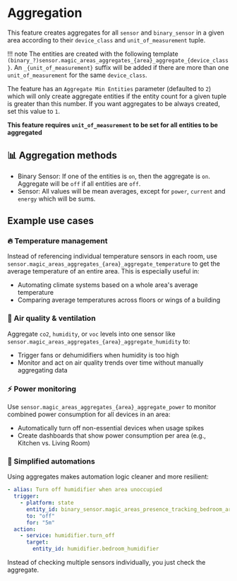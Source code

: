 # Aggregation

This feature creates aggregates for all `sensor` and `binary_sensor` in a given area according to their `device_class` and `unit_of_measurement` tuple.

!!! note
    The entities are created with the following template `(binary_?)sensor.magic_areas_aggregates_{area}_aggregate_{device_class}`. An `_{unit_of_measurement}` suffix will be added if there are more than one `unit_of_measurement` for the same `device_class`.

The feature has an `Aggregate Min Entities` parameter (defaulted to `2`) which will only create aggregate entities if the entity count for a given tuple is greater than this number. If you want aggregates to be always created, set this value to `1`.

**This feature requires `unit_of_measurement` to be set for all entities to be aggregated**

## 📊 Aggregation methods

* Binary Sensor: If one of the entities is `on`, then the aggregate is `on`. Aggregate will be `off` if all entities are `off`.
* Sensor: All values will be mean averages, except for `power`, `current` and `energy` which will be sums.

## Example use cases

### 🔥 Temperature management

Instead of referencing individual temperature sensors in each room, use `sensor.magic_areas_aggregates_{area}_aggregate_temperature` to get the average temperature of an entire area. This is especially useful in:

* Automating climate systems based on a whole area's average temperature
* Comparing average temperatures across floors or wings of a building

### 💨 Air quality & ventilation

Aggregate `co2`, `humidity`, or `voc` levels into one sensor like `sensor.magic_areas_aggregates_{area}_aggregate_humidity` to:

* Trigger fans or dehumidifiers when humidity is too high
* Monitor and act on air quality trends over time without manually aggregating data

### ⚡ Power monitoring

Use `sensor.magic_areas_aggregates_{area}_aggregate_power` to monitor combined power consumption for all devices in an area:

* Automatically turn off non-essential devices when usage spikes
* Create dashboards that show power consumption per area (e.g., Kitchen vs. Living Room)

### 🧠 Simplified automations

Using aggregates makes automation logic cleaner and more resilient:

```yaml
- alias: Turn off humidifier when area unoccupied
  trigger:
    - platform: state
      entity_id: binary_sensor.magic_areas_presence_tracking_bedroom_area_state
      to: "off"
      for: "5m"
  action:
    - service: humidifier.turn_off
      target:
        entity_id: humidifier.bedroom_humidifier
```

Instead of checking multiple sensors individually, you just check the aggregate.
